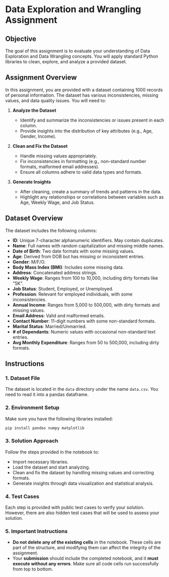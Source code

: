# Data Exploration and Wrangling Assignment

## Objective

The goal of this assignment is to evaluate your understanding of Data Exploration and Data Wrangling concepts. You will apply standard Python libraries to clean, explore, and analyze a provided dataset.

## Assignment Overview

In this assignment, you are provided with a dataset containing 1000 records of personal information. The dataset has various inconsistencies, missing values, and data quality issues. You will need to:

1. **Analyze the Dataset**  
   - Identify and summarize the inconsistencies or issues present in each column.
   - Provide insights into the distribution of key attributes (e.g., Age, Gender, Income).

2. **Clean and Fix the Dataset**  
   - Handle missing values appropriately.
   - Fix inconsistencies in formatting (e.g., non-standard number formats, malformed email addresses).
   - Ensure all columns adhere to valid data types and formats.

3. **Generate Insights**  
   - After cleaning, create a summary of trends and patterns in the data.
   - Highlight any relationships or correlations between variables such as Age, Weekly Wage, and Job Status.

## Dataset Overview

The dataset includes the following columns:

- **ID**: Unique 7-character alphanumeric identifiers. May contain duplicates.
- **Name**: Full names with random capitalization and missing middle names.
- **Date of Birth**: Two date formats with some missing values.
- **Age**: Derived from DOB but has missing or inconsistent entries.
- **Gender**: M/F/O.
- **Body Mass Index (BMI)**: Includes some missing data.
- **Address**: Concatenated address strings.
- **Weekly Wage**: Ranges from 100 to 10,000, including dirty formats like "5K".
- **Job Status**: Student, Employed, or Unemployed.
- **Profession**: Relevant for employed individuals, with some inconsistencies.
- **Annual Income**: Ranges from 5,000 to 500,000, with dirty formats and missing values.
- **Email Address**: Valid and malformed emails.
- **Contact Number**: 11-digit numbers with some non-standard formats.
- **Marital Status**: Married/Unmarried.
- **# of Dependants**: Numeric values with occasional non-standard text entries.
- **Avg Monthly Expenditure**: Ranges from 50 to 500,000, including dirty formats.

## Instructions

### 1. Dataset File
The dataset is located in the `data` directory under the name `data.csv`. You need to read it into a pandas dataframe.

### 2. Environment Setup
Make sure you have the following libraries installed:
```bash
pip install pandas numpy matplotlib
```

### 3. Solution Approach
Follow the steps provided in the notebook to:
- Import necessary libraries.
- Load the dataset and start analyzing.
- Clean and fix the dataset by handling missing values and correcting formats.
- Generate insights through data visualization and statistical analysis.

### 4. Test Cases
Each step is provided with public test cases to verify your solution. However, there are also hidden test cases that will be used to assess your solution.

### 5. Important Instructions
- **Do not delete any of the existing cells** in the notebook. These cells are part of the structure, and modifying them can affect the integrity of the assignment.
- Your **submission** should include the completed notebook, and it **must execute without any errors**. Make sure all code cells run successfully from top to bottom.